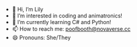 - 👋 Hi, I’m Lily
- 👀 I’m interested in coding and animatronics!
- 🌱 I’m currently learning C# and Python!
- 📫 How to reach me: poofbooth@novaverse.cc
- 😄 Pronouns: She/They
